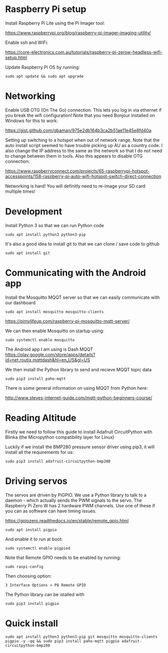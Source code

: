 # Raspberry Pi setup

Install Raspberry Pi Lite using the Pi Imager tool:

https://www.raspberrypi.org/blog/raspberry-pi-imager-imaging-utility/

Enable ssh and WiFi:

https://core-electronics.com.au/tutorials/raspberry-pi-zerow-headless-wifi-setup.html

Update Raspberry Pi OS by running:

`sudo apt update && sudo apt upgrade`

# Networking

Enable USB OTG (On The Go) connection. This lets you log in via ethernet if you break the wifi configuration! Note that you need Bonjour installed on Windows for this to work:

https://gist.github.com/gbaman/975e2db164b3ca2b51ae11e45e8fd40a

Setting up switching to a hotspot when out of network range. Note that the auto install script seemed to have trouble picking up AU as a country code. I also change the IP address to the same as the network so that I do not need to change between them in tools. Also this appears to disable OTG connection:

https://www.raspberryconnect.com/projects/65-raspberrypi-hotspot-accesspoints/158-raspberry-pi-auto-wifi-hotspot-switch-direct-connection

Networking is hard! You will definitly need to re-image your SD card multiple times!

# Development

Install Python 3 so that we can run Python code

`sudo apt install python3 python3-pip`

It's also a good idea to install git to that we can clone / save code to github

`sudo apt install git`

# Communicating with the Android app

Install the Mosquitto MQQT server so that we can easily communicate with our dashboard

`sudo apt install mosquitto mosquitto-clients`

https://pimylifeup.com/raspberry-pi-mosquitto-mqtt-server/

We can then enable Mosquitto on startup using:

`sudo systemctl enable mosquitto`

The Android app I am using is Dash MQQT https://play.google.com/store/apps/details?id=net.routix.mqttdash&hl=en_US&gl=US

We then install the Python library to send and recieve MQQT topic data

`sudo pip3 install paho-mqtt`
  
There is some general information on using MQQT from Python here:

http://www.steves-internet-guide.com/mqtt-python-beginners-course/

# Reading Altitude

Firstly we need to follow this guide to install Adafruit CircuitPython with Blinka (the Micropython compatibility layer for Linux)

Luckily if we install the BMP280 pressure sensor driver using pip3, it will install all the requirements for us:

`sudo pip3 install adafruit-circuitpython-bmp280`

# Driving servos

The servos are driven by PiGPIO. We use a Python library to talk to a daemon - which actually sends the PWM signals to the servo. The Raspberry Pi Zero W has 2 hardware PWM channels. Use one of these if you can as software can have timing issues.

https://gpiozero.readthedocs.io/en/stable/remote_gpio.html

`sudo apt install pigpio`

And enable it to run at boot:

`sudo systemctl enable pigpiod`

Note that Remote GPIO needs to be enabled by running:

`sudo raspi-config`
  
Then choosing option:

`3 Interface Options > P8 Remote GPIO`

The Python library can be istalled with

`sudo pip3 install pigpio`

# Quick install

`sudo apt install python3 python3-pip git mosquitto mosquitto-clients pigpio -y -qq && sudo pip3 install paho-mqtt pigpio adafruit-circuitpython-bmp280`
